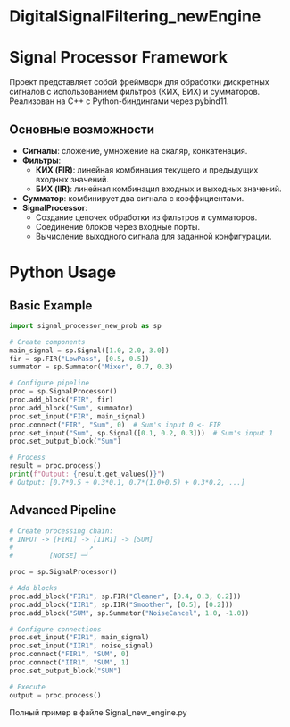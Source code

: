# DigitalSignalFiltering_newEngine

# Signal Processor Framework

Проект представляет собой фреймворк для обработки дискретных сигналов с использованием фильтров (КИХ, БИХ) и сумматоров. Реализован на C++ с Python-биндингами через pybind11.

## Основные возможности
- **Сигналы**: сложение, умножение на скаляр, конкатенация.
- **Фильтры**:
  - **КИХ (FIR)**: линейная комбинация текущего и предыдущих входных значений.
  - **БИХ (IIR)**: линейная комбинация входных и выходных значений.
- **Сумматор**: комбинирует два сигнала с коэффициентами.
- **SignalProcessor**: 
  - Создание цепочек обработки из фильтров и сумматоров.
  - Соединение блоков через входные порты.
  - Вычисление выходного сигнала для заданной конфигурации.

# Python Usage

## Basic Example

```python
import signal_processor_new_prob as sp

# Create components
main_signal = sp.Signal([1.0, 2.0, 3.0])
fir = sp.FIR("LowPass", [0.5, 0.5])
summator = sp.Summator("Mixer", 0.7, 0.3)

# Configure pipeline
proc = sp.SignalProcessor()
proc.add_block("FIR", fir)
proc.add_block("Sum", summator)
proc.set_input("FIR", main_signal)
proc.connect("FIR", "Sum", 0)  # Sum's input 0 <- FIR
proc.set_input("Sum", sp.Signal([0.1, 0.2, 0.3]))  # Sum's input 1
proc.set_output_block("Sum")

# Process
result = proc.process()
print(f"Output: {result.get_values()}")
# Output: [0.7*0.5 + 0.3*0.1, 0.7*(1.0+0.5) + 0.3*0.2, ...]
```
## Advanced Pipeline
```python
# Create processing chain:
# INPUT -> [FIR1] -> [IIR1] -> [SUM]
#                   ↗
#         [NOISE] ─┘

proc = sp.SignalProcessor()

# Add blocks
proc.add_block("FIR1", sp.FIR("Cleaner", [0.4, 0.3, 0.2]))
proc.add_block("IIR1", sp.IIR("Smoother", [0.5], [0.2]))
proc.add_block("SUM", sp.Summator("NoiseCancel", 1.0, -1.0))

# Configure connections
proc.set_input("FIR1", main_signal)
proc.set_input("IIR1", noise_signal)
proc.connect("FIR1", "SUM", 0)
proc.connect("IIR1", "SUM", 1)
proc.set_output_block("SUM")

# Execute
output = proc.process()
```

Полный пример в файле Signal_new_engine.py
